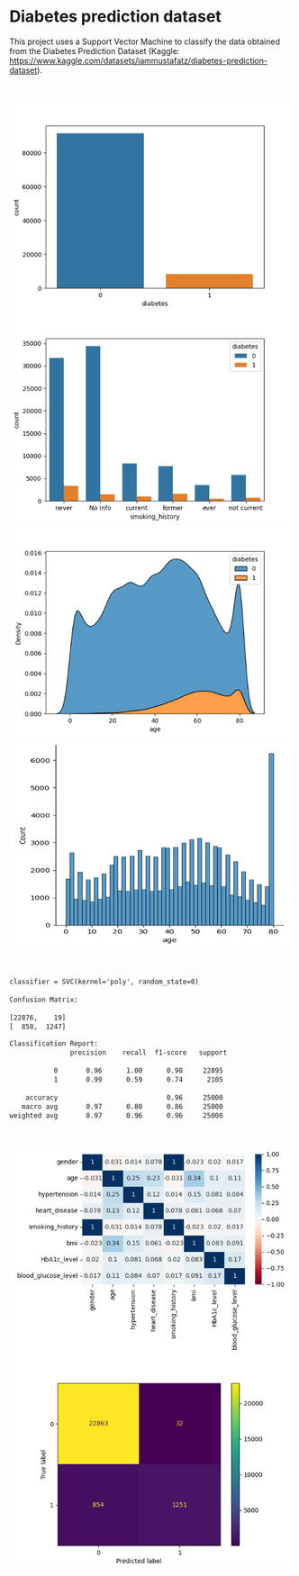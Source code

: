 # Diabetes prediction dataset

This project uses a Support Vector Machine to classify the data obtained from the Diabetes Prediction Dataset (Kaggle: https://www.kaggle.com/datasets/iammustafatz/diabetes-prediction-dataset).

<br/>
<p align="center">
  <img src="images/diabetes.png" width="500px" alt="diabetes"/>
  <img src="images/smoking_history-diabetes.png" width="500px" alt="smoking_history-diabetes"/>
  <img src="images/age-diabetes.png" width="500px" alt="age-diabetes"/>
  <img src="images/age.png" width="500px" height="375px" alt="age"/>
</p>
<br/>

```
classifier = SVC(kernel='poly', random_state=0)

Confusion Matrix:

[22876,    19]
[  858,  1247]
```
```
Classification Report:
               precision    recall  f1-score   support

           0       0.96      1.00      0.98     22895
           1       0.99      0.59      0.74      2105

    accuracy                           0.96     25000
   macro avg       0.97      0.80      0.86     25000
weighted avg       0.97      0.96      0.96     25000
```

<br/>
<p align="center">
  <img src="images/heatmap.png" width="500px" alt="heatmap"/>
  <img src="images/confusion_matrix.png" width="500px" alt="confusion_matrix"/>
</p>
